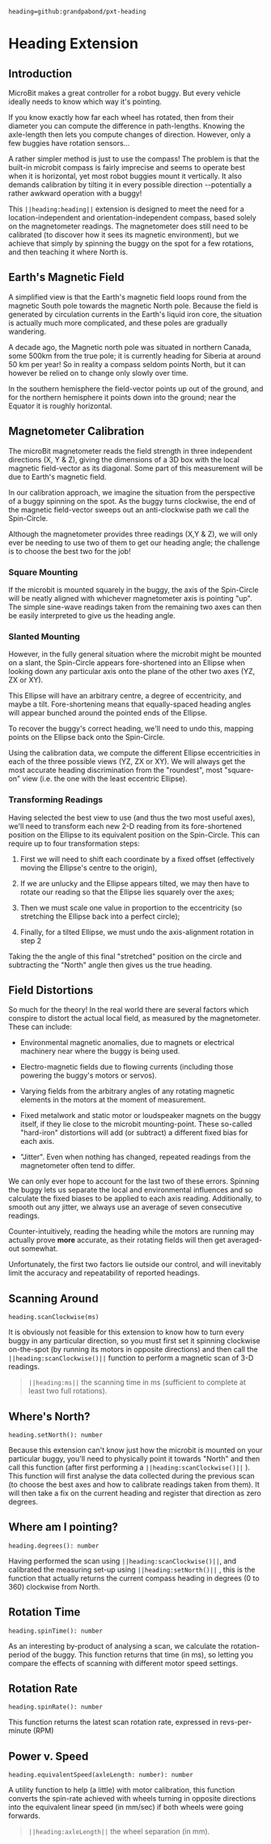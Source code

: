 ```package
heading=github:grandpabond/pxt-heading
```

# Heading Extension

## Introduction
MicroBit makes a great controller for a robot buggy. But every vehicle ideally needs to know which way it's pointing. 

If you know exactly how far each wheel has rotated, then from their diameter you can compute the difference 
in path-lengths. Knowing the axle-length then lets you compute changes of direction. However, only a few 
buggies have rotation sensors...

A rather simpler method is just to use the compass! The problem is that the built-in microbit compass is fairly imprecise 
and seems to operate best when it is horizontal, yet most robot buggies mount it vertically. 
It also demands calibration by tilting it in every possible direction --potentially a rather awkward operation with a buggy!

This ``||heading:heading||`` extension is designed to meet the need for a location-independent and orientation-independent compass,
based solely on the magnetometer readings. The magnetometer does still need to be calibrated (to discover how it 
sees its magnetic environment), but we achieve that simply by spinning the buggy on the spot for a few rotations, 
and then teaching it where North is.

## Earth's Magnetic Field
A simplified view is that the Earth's magnetic field loops round from the magnetic South pole towards the magnetic North 
pole. Because the field is generated by circulation currents in the Earth's liquid iron core, the situation is actually much more complicated, 
and these poles are gradually wandering.

A decade ago, the Magnetic north pole was situated in northern Canada, some 500km from the true pole; it is currently heading for 
Siberia at around 50 km per year! So in reality a compass seldom points North, but it can however be relied on to change only slowly
over time.

In the southern hemisphere the field-vector points up out of the ground, and for the northern hemisphere it points down 
into the ground; near the Equator it is roughly horizontal. 


## Magnetometer Calibration
The microBit magnetometer reads the field strength in three independent directions (X, Y & Z), giving the dimensions of a 3D box 
with the local magnetic field-vector as its diagonal. Some part of this measurement will be due to Earth's magnetic field.

In our calibration approach, we imagine the situation from the perspective of a buggy spinning on the spot.
As the buggy turns clockwise, the end of the magnetic field-vector sweeps out an anti-clockwise path we call the Spin-Circle.

Although the magnetometer provides three readings (X,Y & Z), we will only ever be needing to use two of them to get our 
heading angle; the challenge is to choose the best two for the job! 

### Square Mounting
If the microbit is mounted squarely in the buggy, the axis of the Spin-Circle will be neatly aligned with whichever
magnetometer axis is pointing "up". The simple sine-wave readings taken from the remaining two axes can then be easily interpreted to give 
us the heading angle. 

### Slanted Mounting
However, in the fully general situation where the microbit might be mounted on a slant, the Spin-Circle appears 
fore-shortened into an Ellipse when looking down any particular axis onto the plane of the other two axes (YZ, ZX or XY).

This Ellipse will have an arbitrary centre, a degree of eccentricity, and maybe a tilt. Fore-shortening means that
equally-spaced heading angles will appear bunched around the pointed ends of the Ellipse. 

To recover the buggy's correct heading, we'll need to undo this, mapping points on the Ellipse back onto the Spin-Circle.

Using the calibration data, we compute the different Ellipse eccentricities in each of the three possible views (YZ, ZX or XY).
We will always get the most accurate heading discrimination from the "roundest", most "square-on" view (i.e. the one with the 
least eccentric Ellipse).


### Transforming Readings
Having selected the best view to use (and thus the two most useful axes), we'll need to transform each new 2-D reading from its
fore-shortened position on the Ellipse to its equivalent position on the Spin-Circle. This can require up to four transformation steps:


1) First we will need to shift each coordinate by a fixed offset (effectively moving the Ellipse's centre to the origin), 

2) If we are unlucky and the Ellipse appears tilted, we may then have to rotate our reading so that the Ellipse lies squarely 
over the axes;

3) Then we must scale one value in proportion to the eccentricity (so stretching the Ellipse back into a perfect circle);

4) Finally, for a tilted Ellipse, we must undo the axis-alignment rotation in step 2 

Taking the the angle of this final "stretched" position on the circle and subtracting the "North" angle then gives us the true heading.

## Field Distortions
So much for the theory! In the real world there are several factors which conspire to distort the actual local field, as 
measured by the magnetometer. These can include:

* Environmental magnetic anomalies, due to magnets or electrical machinery near where the buggy is being used.

* Electro-magnetic fields due to flowing currents (including those powering the buggy's motors or servos).

* Varying fields from the arbitrary angles of any rotating magnetic elements in the motors at the moment of measurement.

* Fixed metalwork and static motor or loudspeaker magnets on the buggy itself, if they lie close to the microbit mounting-point. 
These so-called "hard-iron" distortions will add (or subtract) a different fixed bias for each axis.

* "Jitter". Even when nothing has changed, repeated readings from the magnetometer often tend to differ.

We can only ever hope to account for the last two of these errors. Spinning the buggy lets us separate the local and environmental
influences and so calculate the fixed biases to be applied to each axis reading. Additionally, to smooth out any jitter,
we always use an average of seven consecutive readings.

Counter-intuitively, reading the heading while the motors are running may actually prove **more** accurate, as their rotating fields 
will then get averaged-out somewhat.

Unfortunately, the first two factors lie outside our control, and will inevitably limit the accuracy and repeatability
of reported headings.


## Scanning Around

```sig
heading.scanClockwise(ms)
```

It is obviously not feasible for this extension to know how to turn every buggy in any particular direction, so you 
must first set it spinning clockwise on-the-spot (by running its motors in opposite directions)
and then call the ``||heading:scanClockwise()||`` function to perform a magnetic scan of 3-D readings. 

> ``||heading:ms||`` the scanning time in ms (sufficient to complete at least two full rotations).

## Where's North?

```sig
heading.setNorth(): number
```

Because this extension can't know just how the microbit is mounted on your particular buggy, you'll need to physically point it towards 
"North" and then call this function (after first performing a ``||heading:scanClockwise()||`` ).
This function will first analyse the data collected during the previous scan (to choose the best axes and how to calibrate 
readings taken from them).
It will then take a fix on the current heading and register that direction as zero degrees.

## Where am I pointing?

```sig
heading.degrees(): number
```

Having performed the scan using ``||heading:scanClockwise()||``, and calibrated the measuring set-up using ``||heading:setNorth()||`` , 
this is the function that actually returns the current compass heading in degrees (0 to 360) clockwise from North.

## Rotation Time

```sig
heading.spinTime(): number
```

As an interesting by-product of analysing a scan, we calculate the rotation-period of the buggy. This function returns
that time (in ms), so letting you compare the effects of scanning with different motor speed settings.

## Rotation Rate

```sig
heading.spinRate(): number
```

This function returns the latest scan rotation rate, expressed in revs-per-minute (RPM)


## Power v. Speed

```sig
heading.equivalentSpeed(axleLength: number): number
```

A utility function to help (a little) with motor calibration, this function converts the spin-rate achieved with wheels turning 
in opposite directions into the equivalent linear speed (in mm/sec) if both wheels were going forwards. 

> ``||heading:axleLength||`` the wheel separation (in mm). 
